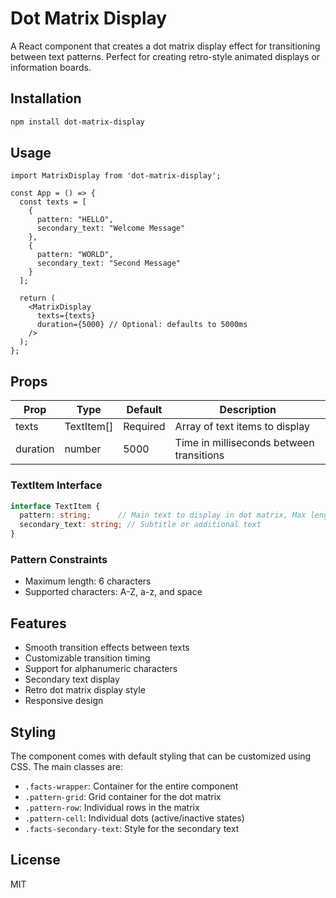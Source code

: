 # Dot Matrix Display

A React component that creates a dot matrix display effect for transitioning between text patterns. Perfect for creating retro-style animated displays or information boards.

## Installation

```bash
npm install dot-matrix-display
```

## Usage

```tsx
import MatrixDisplay from 'dot-matrix-display';

const App = () => {
  const texts = [
    {
      pattern: "HELLO",
      secondary_text: "Welcome Message"
    },
    {
      pattern: "WORLD",
      secondary_text: "Second Message"
    }
  ];

  return (
    <MatrixDisplay 
      texts={texts} 
      duration={5000} // Optional: defaults to 5000ms
    />
  );
};
```

## Props

| Prop | Type | Default | Description |
|------|------|---------|-------------|
| texts | TextItem[] | Required | Array of text items to display |
| duration | number | 5000 | Time in milliseconds between transitions |

### TextItem Interface

```typescript
interface TextItem {
  pattern: string;      // Main text to display in dot matrix, Max length is 6
  secondary_text: string; // Subtitle or additional text
}
```

### Pattern Constraints

- Maximum length: 6 characters
- Supported characters: A-Z, a-z, and space

## Features

- Smooth transition effects between texts
- Customizable transition timing
- Support for alphanumeric characters
- Secondary text display
- Retro dot matrix display style
- Responsive design

## Styling

The component comes with default styling that can be customized using CSS. The main classes are:

- `.facts-wrapper`: Container for the entire component
- `.pattern-grid`: Grid container for the dot matrix
- `.pattern-row`: Individual rows in the matrix
- `.pattern-cell`: Individual dots (active/inactive states)
- `.facts-secondary-text`: Style for the secondary text

## License

MIT

